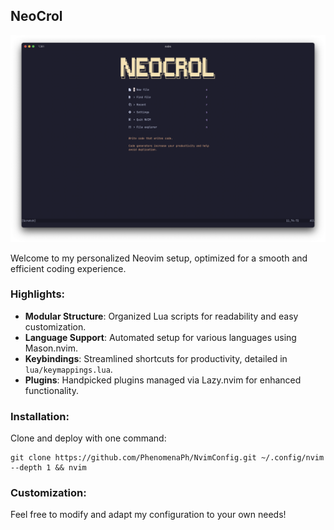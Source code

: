 ## NeoCrol

![NVIM Setup](./lua/NVIM.png)

Welcome to my personalized Neovim setup, optimized for a smooth and efficient coding experience.

### Highlights:
- **Modular Structure**: Organized Lua scripts for readability and easy customization.
- **Language Support**: Automated setup for various languages using Mason.nvim.
- **Keybindings**: Streamlined shortcuts for productivity, detailed in `lua/keymappings.lua`.
- **Plugins**: Handpicked plugins managed via Lazy.nvim for enhanced functionality.

### Installation:
Clone and deploy with one command:
```
git clone https://github.com/PhenomenaPh/NvimConfig.git ~/.config/nvim --depth 1 && nvim
```

### Customization:
Feel free to modify and adapt my configuration to your own needs!
